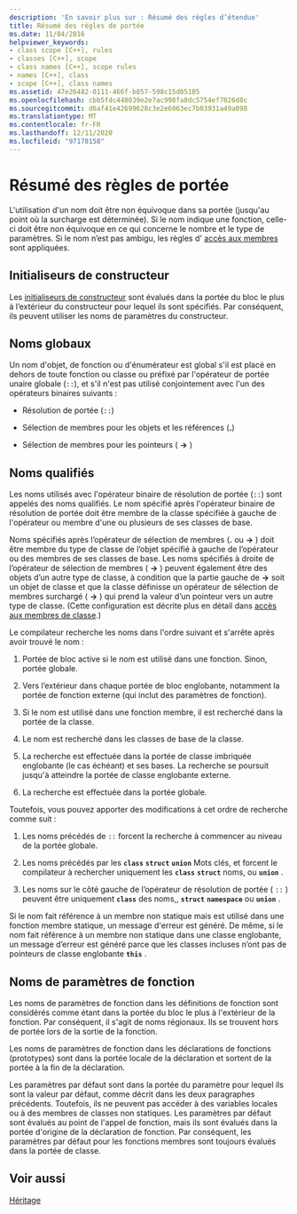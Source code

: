 ```yaml
---
description: 'En savoir plus sur : Résumé des règles d’étendue'
title: Résumé des règles de portée
ms.date: 11/04/2016
helpviewer_keywords:
- class scope [C++], rules
- classes [C++], scope
- class names [C++], scope rules
- names [C++], class
- scope [C++], class names
ms.assetid: 47e26482-0111-466f-b857-598c15d05105
ms.openlocfilehash: cbb5fdc448039e2e7ac998fa8dc5754ef7026d8c
ms.sourcegitcommit: d6af41e42699628c3e2e6063ec7b03931a49a098
ms.translationtype: MT
ms.contentlocale: fr-FR
ms.lasthandoff: 12/11/2020
ms.locfileid: "97178158"
---
```

# <a name="summary-of-scope-rules"></a>Résumé des règles de portée

L'utilisation d'un nom doit être non équivoque dans sa portée (jusqu'au point où la surcharge est déterminée). Si le nom indique une fonction, celle-ci doit être non équivoque en ce qui concerne le nombre et le type de paramètres. Si le nom n’est pas ambigu, les règles d' [accès aux membres](../cpp/member-access-control-cpp.md) sont appliquées.

## <a name="constructor-initializers"></a>Initialiseurs de constructeur

Les [initialiseurs de constructeur](constructors-cpp.md#member_init_list) sont évalués dans la portée du bloc le plus à l’extérieur du constructeur pour lequel ils sont spécifiés. Par conséquent, ils peuvent utiliser les noms de paramètres du constructeur.

## <a name="global-names"></a>Noms globaux

Un nom d'objet, de fonction ou d'énumérateur est global s'il est placé en dehors de toute fonction ou classe ou préfixé par l'opérateur de portée unaire globale (`::`), et s'il n'est pas utilisé conjointement avec l'un des opérateurs binaires suivants :

- Résolution de portée (`::`)

- Sélection de membres pour les objets et les références (**.**)

- Sélection de membres pour les pointeurs ( **->** )

## <a name="qualified-names"></a>Noms qualifiés

Les noms utilisés avec l'opérateur binaire de résolution de portée (`::`) sont appelés des noms qualifiés. Le nom spécifié après l'opérateur binaire de résolution de portée doit être membre de la classe spécifiée à gauche de l'opérateur ou membre d'une ou plusieurs de ses classes de base.

Noms spécifiés après l’opérateur de sélection de membres (**.** ou **->** ) doit être membre du type de classe de l’objet spécifié à gauche de l’opérateur ou des membres de ses classes de base. Les noms spécifiés à droite de l’opérateur de sélection de membres ( **->** ) peuvent également être des objets d’un autre type de classe, à condition que la partie gauche de **->** soit un objet de classe et que la classe définisse un opérateur de sélection de membres surchargé ( **->** ) qui prend la valeur d’un pointeur vers un autre type de classe. (Cette configuration est décrite plus en détail dans [accès aux membres de classe](../cpp/member-access.md).)

Le compilateur recherche les noms dans l'ordre suivant et s'arrête après avoir trouvé le nom :

1. Portée de bloc active si le nom est utilisé dans une fonction. Sinon, portée globale.

1. Vers l’extérieur dans chaque portée de bloc englobante, notamment la portée de fonction externe (qui inclut des paramètres de fonction).

1. Si le nom est utilisé dans une fonction membre, il est recherché dans la portée de la classe.

1. Le nom est recherché dans les classes de base de la classe.

1. La recherche est effectuée dans la portée de classe imbriquée englobante (le cas échéant) et ses bases. La recherche se poursuit jusqu'à atteindre la portée de classe englobante externe.

1. La recherche est effectuée dans la portée globale.

Toutefois, vous pouvez apporter des modifications à cet ordre de recherche comme suit :

1. Les noms précédés de `::` forcent la recherche à commencer au niveau de la portée globale.

1. Les noms précédés par les **`class`** **`struct`** **`union`** Mots clés, et forcent le compilateur à rechercher uniquement les **`class`** **`struct`** noms, ou **`union`** .

1. Les noms sur le côté gauche de l’opérateur de résolution de portée ( `::` ) peuvent être uniquement **`class`** des noms,, **`struct`** **`namespace`** ou **`union`** .

Si le nom fait référence à un membre non statique mais est utilisé dans une fonction membre statique, un message d'erreur est généré. De même, si le nom fait référence à un membre non statique dans une classe englobante, un message d’erreur est généré parce que les classes incluses n’ont pas de pointeurs de classe englobante **`this`** .

## <a name="function-parameter-names"></a>Noms de paramètres de fonction

Les noms de paramètres de fonction dans les définitions de fonction sont considérés comme étant dans la portée du bloc le plus à l'extérieur de la fonction. Par conséquent, il s'agit de noms régionaux. Ils se trouvent hors de portée lors de la sortie de la fonction.

Les noms de paramètres de fonction dans les déclarations de fonctions (prototypes) sont dans la portée locale de la déclaration et sortent de la portée à la fin de la déclaration.

Les paramètres par défaut sont dans la portée du paramètre pour lequel ils sont la valeur par défaut, comme décrit dans les deux paragraphes précédents. Toutefois, ils ne peuvent pas accéder à des variables locales ou à des membres de classes non statiques. Les paramètres par défaut sont évalués au point de l'appel de fonction, mais ils sont évalués dans la portée d'origine de la déclaration de fonction. Par conséquent, les paramètres par défaut pour les fonctions membres sont toujours évalués dans la portée de classe.

## <a name="see-also"></a>Voir aussi

[Héritage](../cpp/inheritance-cpp.md)
